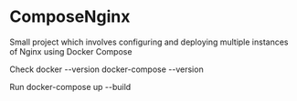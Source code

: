 # ComposeNginx
Small project which involves configuring and deploying multiple instances of Nginx using Docker Compose

Check 
docker --version
docker-compose --version

Run
docker-compose up --build
